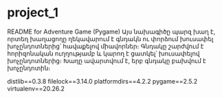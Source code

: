 # project_1
README for Adventure Game (Pygame)
Այս նախագիծը պարզ խաղ է, որտեղ խաղացողը ղեկավարում է գնդակն ու փորձում խուսափել խոչընդոտներից՝ հավաքելով միավորներ։ Գնդակը շարժվում է հորիզոնական ուղղությամբ և կարող է ցատկել՝ խուսափելով խոչընդոտներից։ Խաղը ավարտվում է, երբ գնդակը բախվում է խոչընդոտին։

distlib==0.3.8
filelock==3.14.0
platformdirs==4.2.2
pygame==2.5.2
virtualenv==20.26.2
